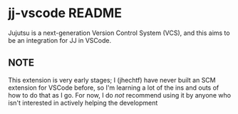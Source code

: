 # jj-vscode README

Jujutsu is a next-generation Version Control System (VCS), and this aims to be an integration for JJ in VSCode.

## NOTE

This extension is very early stages; I (jhechtf) have never built an SCM extension for VSCode before, so I'm learning a lot of the ins and outs of how to do that as I go. For now, I do _not_ recommend using it by anyone who isn't interested in actively helping the development
